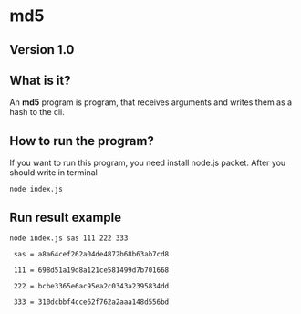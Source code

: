 # md5

<h2>Version 1.0</h2>

<h2>What is it?</h2>

An <strong>md5</strong> program is program, that receives arguments and writes them as a hash to the cli.

<h2>How to run the program?</h2>

If you want to run this program, you need install
node.js packet.
After you should write in terminal </br>

`node index.js`

<h2>Run result example</h2>

```
node index.js sas 111 222 333

 sas = a8a64cef262a04de4872b68b63ab7cd8

 111 = 698d51a19d8a121ce581499d7b701668

 222 = bcbe3365e6ac95ea2c0343a2395834dd
 
 333 = 310dcbbf4cce62f762a2aaa148d556bd
```
